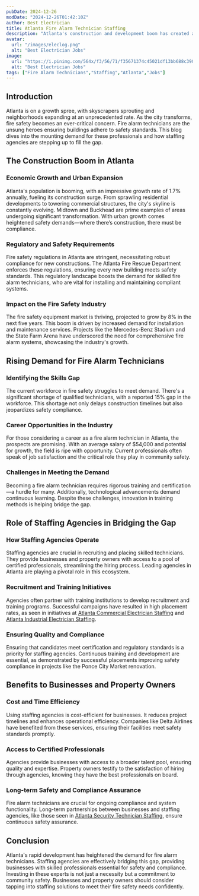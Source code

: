 ```yaml
---
pubDate: 2024-12-26
modDate: "2024-12-26T01:42:10Z"
author: Best Electrician
title: Atlanta Fire Alarm Technician Staffing
description: "Atlanta's construction and development boom has created a rising demand for fire alarm technicians. Learn how staffing agencies are providing businesses and property owners with certified professionals to meet safety requirements."
avatar:
  url: "/images/eleclog.png"
  alt: "Best Electrician Jobs"
image:
  url: "https://i.pinimg.com/564x/f3/56/71/f35671374c45021df13bb688c390a3a2.jpg"
  alt: "Best Electrician Jobs"
tags: ["Fire Alarm Technicians","Staffing","Atlanta","Jobs"]
---
```


## Introduction

Atlanta is on a growth spree, with skyscrapers sprouting and neighborhoods expanding at an unprecedented rate. As the city transforms, fire safety becomes an ever-critical concern. Fire alarm technicians are the unsung heroes ensuring buildings adhere to safety standards. This blog dives into the mounting demand for these professionals and how staffing agencies are stepping up to fill the gap.

## The Construction Boom in Atlanta

### Economic Growth and Urban Expansion

Atlanta's population is booming, with an impressive growth rate of 1.7% annually, fueling its construction surge. From sprawling residential developments to towering commercial structures, the city's skyline is constantly evolving. Midtown and Buckhead are prime examples of areas undergoing significant transformation. With urban growth comes heightened safety demands—where there’s construction, there must be compliance.

### Regulatory and Safety Requirements

Fire safety regulations in Atlanta are stringent, necessitating robust compliance for new constructions. The Atlanta Fire Rescue Department enforces these regulations, ensuring every new building meets safety standards. This regulatory landscape boosts the demand for skilled fire alarm technicians, who are vital for installing and maintaining compliant systems.

### Impact on the Fire Safety Industry

The fire safety equipment market is thriving, projected to grow by 8% in the next five years. This boom is driven by increased demand for installation and maintenance services. Projects like the Mercedes-Benz Stadium and the State Farm Arena have underscored the need for comprehensive fire alarm systems, showcasing the industry's growth.

## Rising Demand for Fire Alarm Technicians

### Identifying the Skills Gap

The current workforce in fire safety struggles to meet demand. There's a significant shortage of qualified technicians, with a reported 15% gap in the workforce. This shortage not only delays construction timelines but also jeopardizes safety compliance.

### Career Opportunities in the Industry

For those considering a career as a fire alarm technician in Atlanta, the prospects are promising. With an average salary of $54,000 and potential for growth, the field is ripe with opportunity. Current professionals often speak of job satisfaction and the critical role they play in community safety.

### Challenges in Meeting the Demand

Becoming a fire alarm technician requires rigorous training and certification—a hurdle for many. Additionally, technological advancements demand continuous learning. Despite these challenges, innovation in training methods is helping bridge the gap.

## Role of Staffing Agencies in Bridging the Gap

### How Staffing Agencies Operate

Staffing agencies are crucial in recruiting and placing skilled technicians. They provide businesses and property owners with access to a pool of certified professionals, streamlining the hiring process. Leading agencies in Atlanta are playing a pivotal role in this ecosystem.

### Recruitment and Training Initiatives

Agencies often partner with training institutions to develop recruitment and training programs. Successful campaigns have resulted in high placement rates, as seen in initiatives at [Atlanta Commercial Electrician Staffing](/posts/atlanta-commercial-electrician-staffing) and [Atlanta Industrial Electrician Staffing](/posts/atlanta-industrial-electrician-staffing).

### Ensuring Quality and Compliance

Ensuring that candidates meet certification and regulatory standards is a priority for staffing agencies. Continuous training and development are essential, as demonstrated by successful placements improving safety compliance in projects like the Ponce City Market renovation.

## Benefits to Businesses and Property Owners

### Cost and Time Efficiency

Using staffing agencies is cost-efficient for businesses. It reduces project timelines and enhances operational efficiency. Companies like Delta Airlines have benefited from these services, ensuring their facilities meet safety standards promptly.

### Access to Certified Professionals

Agencies provide businesses with access to a broader talent pool, ensuring quality and expertise. Property owners testify to the satisfaction of hiring through agencies, knowing they have the best professionals on board.

### Long-term Safety and Compliance Assurance

Fire alarm technicians are crucial for ongoing compliance and system functionality. Long-term partnerships between businesses and staffing agencies, like those seen in [Atlanta Security Technician Staffing](/posts/atlanta-security-technician-staffing), ensure continuous safety assurance.

## Conclusion

Atlanta's rapid development has heightened the demand for fire alarm technicians. Staffing agencies are effectively bridging this gap, providing businesses with skilled professionals essential for safety and compliance. Investing in these experts is not just a necessity but a commitment to community safety. Businesses and property owners should consider tapping into staffing solutions to meet their fire safety needs confidently.